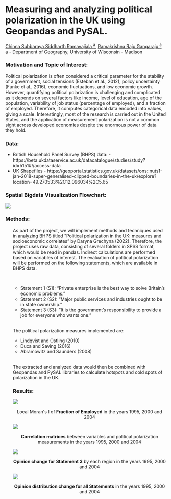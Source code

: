 # Measuring and analyzing political polarization in the UK using Geopandas and PySAL.
<a href = "https://sidrcs.github.io/maps/index.html"> Chinna Subbaraya Siddharth Ramavajjala <sup>a</sup></a>, <a href = ""> Ramakrishna Raju Gangaraju  <sup>a</sup></a> <br> a - Department of Geography, University of Wisconsin - Madison
<br>
<h3><b>Motivation and Topic of Interest:</h3></b>
<p>Political polarization is often considered a critical parameter for the stability of a government, social tensions (Esteban et al., 2012), policy uncertainty (Funke et al., 2016), economic fluctuations, and low economic growth. However, quantifying political polarization is challenging and complicated as it depends on several factors like income, level of education, age of the population, variability of job status (percentage of employed), and a fraction of employed. Therefore, it computes categorical data encoded into values, giving a scale. Interestingly, most of the research is carried out in the United States, and the application of measurement polarization is not a common sight across developed economies despite the enormous power of data they hold.</p>

<h3><b>Data:</b></h3>
<ul>
<li>British Household Panel Survey (BHPS) data:  - https://beta.ukdataservice.ac.uk/datacatalogue/studies/study?id=5151#!/access-data</li>
<li>UK Shapefiles - https://geoportal.statistics.gov.uk/datasets/ons::nuts1-jan-2018-super-generalised-clipped-boundaries-in-the-uk/explore?location=49.270533%2C12.096034%2C5.65</li>
</ul>

<h3><b>Spatial Bigdata Visualization Flowchart:</b></h3>

<img src = "https://github.com/Sidrcs/Political_Polarization/blob/main/images/flow.drawio.png?raw=true">

<h3><b>Methods:</b></h3>
<ul>
<p>As part of the project, we will implement methods and techniques used in analyzing BHPS titled "Political polarization in the UK: measures and socioeconomic correlates” by Daryna Grechyna (2022). Therefore, the project uses raw data, consisting of several folders in SPSS format, which would be read in pandas. Indirect calculations are performed based on variables of interest.
The evaluation of political polarization will be performed on the following statements, which are available in BHPS data.
<p>
<br>
<ul><li>Statement 1 (S1): “Private enterprise is the best way to solve Britain’s economic problems.”</li>
<li>Statement 2 (S2): “Major public services and industries ought to be in state ownership.”</li>
<li>Statement 3 (S3): “It is the government’s responsibility to provide a job for everyone who wants one.”</li></ul>
<br>
<p>The political polarization measures implemented are:<p>
<ul> <li> Lindqvist and Ostling (2010)</li>
<li> Duca and Saving (2016)</li>
<li> Abramowitz and Saunders (2008)</li> </ul>
<br>
<p>The extracted and analyzed data would then be combined with Geopandas and PySAL libraries to calculate hotspots and cold spots of polarization in the UK.</p>

<h3><b>Results:</b></h3>
  
<img src = "https://github.com/Sidrcs/Political_Polarization/blob/main/images/LISA_Frac_Employed_Temporal.gif?raw=true" align = "center"> 
<p align = "center">Local Moran's I of <b>Fraction of Employed</b> in the years 1995, 2000 and 2004</p>
  
<img src = "https://github.com/Sidrcs/Political_Polarization/blob/main/images/Temporal_Correlations.gif?raw=true">
<p align = "center"><b> Correlation matrices</b> between variables and political polarization measurements in the years 1995, 2000 and 2004</p>

<img src = "https://github.com/Sidrcs/Political_Polarization/blob/main/images/Temporal_S3_Opinions_byRegion.gif?raw=true">
<p align = "center"><b>Opinion change for Statement 3</b> by each region in the years 1995, 2000 and 2004</p>

<img src = "https://github.com/Sidrcs/Political_Polarization/blob/main/images/Temporal_Distributions.gif?raw=true">
<p align = "center"><b>Opinion distribution change for all Statements</b> in the years 1995, 2000 and 2004</p>



